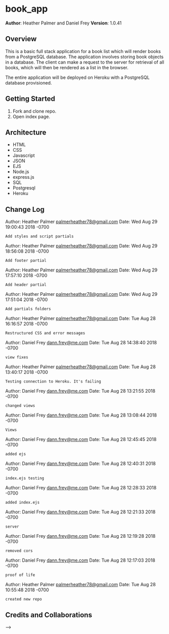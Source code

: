 # book_app

**Author**: Heather Palmer and Daniel Frey
**Version**: 1.0.41

## Overview
This is a basic full stack application for a book list which will render books from a PostgreSQL database. The application involves storing book objects in a database. The client can make a request to the server for retrieval of all books, which will then be rendered as a list in the browser.

The entire application will be deployed on Heroku with a PostgreSQL database provisioned.

## Getting Started
1. Fork and clone repo.
2. Open index page.

## Architecture
- HTML
- CSS
- Javascript
- JSON
- EJS
- Node.js
- express.js
- SQL
- Postgresql
- Heroku


## Change Log

Author: Heather Palmer <palmerheather78@gmail.com>
Date:   Wed Aug 29 19:00:43 2018 -0700

    Add styles and script partials

Author: Heather Palmer <palmerheather78@gmail.com>
Date:   Wed Aug 29 18:56:08 2018 -0700

    Add footer partial

Author: Heather Palmer <palmerheather78@gmail.com>
Date:   Wed Aug 29 17:57:10 2018 -0700

    Add header partial

Author: Heather Palmer <palmerheather78@gmail.com>
Date:   Wed Aug 29 17:51:04 2018 -0700

    Add partials folders


Author: Heather Palmer <palmerheather78@gmail.com>
Date:   Tue Aug 28 16:16:57 2018 -0700

    Restructured CSS and error messages


Author: Daniel Frey <dann.frey@me.com>
Date:   Tue Aug 28 14:38:40 2018 -0700

    view fixes

Author: Heather Palmer <palmerheather78@gmail.com>
Date:   Tue Aug 28 13:40:17 2018 -0700

    Testing connection to Heroku. It's failing

Author: Daniel Frey <dann.frey@me.com>
Date:   Tue Aug 28 13:21:55 2018 -0700

    changed views

Author: Daniel Frey <dann.frey@me.com>
Date:   Tue Aug 28 13:08:44 2018 -0700

    Views

Author: Daniel Frey <dann.frey@me.com>
Date:   Tue Aug 28 12:45:45 2018 -0700

    added ejs

Author: Daniel Frey <dann.frey@me.com>
Date:   Tue Aug 28 12:40:31 2018 -0700

    index.ejs testing

Author: Daniel Frey <dann.frey@me.com>
Date:   Tue Aug 28 12:28:33 2018 -0700

    added index.ejs

Author: Daniel Frey <dann.frey@me.com>
Date:   Tue Aug 28 12:21:33 2018 -0700

    server

Author: Daniel Frey <dann.frey@me.com>
Date:   Tue Aug 28 12:19:28 2018 -0700

    removed cors

Author: Daniel Frey <dann.frey@me.com>
Date:   Tue Aug 28 12:17:03 2018 -0700

    proof of life

Author: Heather Palmer <palmerheather78@gmail.com>
Date:   Tue Aug 28 10:55:48 2018 -0700

    created new repo

## Credits and Collaborations
<!-- Give credit (and a link) to other people or resources that helped you build this application. -->
-->
